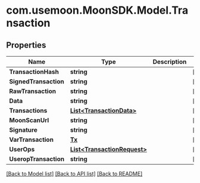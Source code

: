 # com.usemoon.MoonSDK.Model.Transaction

## Properties

Name | Type | Description | Notes
------------ | ------------- | ------------- | -------------
**TransactionHash** | **string** |  | [optional] 
**SignedTransaction** | **string** |  | [optional] 
**RawTransaction** | **string** |  | [optional] 
**Data** | **string** |  | [optional] 
**Transactions** | [**List&lt;TransactionData&gt;**](TransactionData.md) |  | [optional] 
**MoonScanUrl** | **string** |  | [optional] 
**Signature** | **string** |  | [optional] 
**VarTransaction** | [**Tx**](Tx.md) |  | [optional] 
**UserOps** | [**List&lt;TransactionRequest&gt;**](TransactionRequest.md) |  | [optional] 
**UseropTransaction** | **string** |  | [optional] 

[[Back to Model list]](../README.md#documentation-for-models) [[Back to API list]](../README.md#documentation-for-api-endpoints) [[Back to README]](../README.md)

